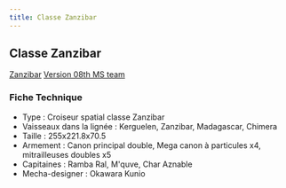 ```yaml
---
title: Classe Zanzibar
---
```


Classe Zanzibar
---------------


[Zanzibar](javascript:change_image_m('images/stories/saga/msgundam/mechas/zanzibar.png');) [Version 08th MS team](javascript:change_image_m('images/stories/saga/msgundam/mechas/ZANZIBA08THR.PNG');)          


### Fiche Technique


- Type : Croiseur spatial classe Zanzibar  
- Vaisseaux dans la lignée : Kerguelen, Zanzibar, Madagascar, Chimera  
- Taille : 255x221.8x70.5   
- Armement : Canon principal double, Mega canon à particules x4, mitrailleuses doubles x5  
 - Capitaines : Ramba Ral, M'quve, Char Aznable  
- Mecha-designer : Okawara Kunio


 

